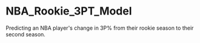 # NBA_Rookie_3PT_Model
Predicting an NBA player's change in 3P% from their rookie season to their second season.
